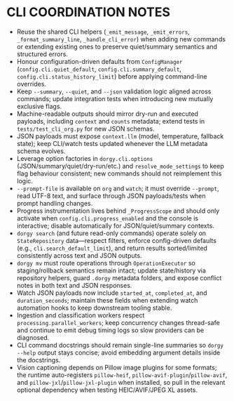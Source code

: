 # CLI COORDINATION NOTES

- Reuse the shared CLI helpers (`_emit_message`, `_emit_errors`, `_format_summary_line`, `_handle_cli_error`) when adding new commands or extending existing ones to preserve quiet/summary semantics and structured errors.
- Honour configuration-driven defaults from `ConfigManager` (`config.cli.quiet_default`, `config.cli.summary_default`, `config.cli.status_history_limit`) before applying command-line overrides.
- Keep `--summary`, `--quiet`, and `--json` validation logic aligned across commands; update integration tests when introducing new mutually exclusive flags.
- Machine-readable outputs should mirror dry-run and executed payloads, including `context` and `counts` metadata; extend tests in `tests/test_cli_org.py` for new JSON schemas.
- JSON payloads must expose `context.llm` (model, temperature, fallback state); keep CLI/watch tests updated whenever the LLM metadata schema evolves.
- Leverage option factories in `dorgy.cli.options` (JSON/summary/quiet/dry-run/etc.) and `resolve_mode_settings` to keep flag behaviour consistent; new commands should not reimplement this logic.
- `--prompt-file` is available on `org` and `watch`; it must override `--prompt`, read UTF-8 text, and surface through JSON payloads/tests when prompt handling changes.
- Progress instrumentation lives behind `_ProgressScope` and should only activate when `config.cli.progress_enabled` and the console is interactive; disable automatically for JSON/quiet/summary contexts.
- `dorgy search` (and future read-only commands) operate solely on `StateRepository` data—respect filters, enforce config-driven defaults (e.g., `cli.search_default_limit`), and return results sorted/limited consistently across text and JSON outputs.
- `dorgy mv` must route operations through `OperationExecutor` so staging/rollback semantics remain intact; update state/history via repository helpers, guard `.dorgy` metadata folders, and expose conflict notes in both text and JSON responses.
- Watch JSON payloads now include `started_at`, `completed_at`, and `duration_seconds`; maintain these fields when extending watch automation hooks to keep downstream tooling stable.
- Ingestion and classification workers respect `processing.parallel_workers`; keep concurrency changes thread-safe and continue to emit debug timing logs so slow providers can be diagnosed.
- CLI command docstrings should remain single-line summaries so `dorgy --help` output stays concise; avoid embedding argument details inside the docstrings.
- Vision captioning depends on Pillow image plugins for some formats; the runtime auto-registers `pillow-heif`, `pillow-avif-plugin`/`pillow-avif`, and `pillow-jxl`/`pillow-jxl-plugin` when installed, so pull in the relevant optional dependency when testing HEIC/AVIF/JPEG XL assets.
